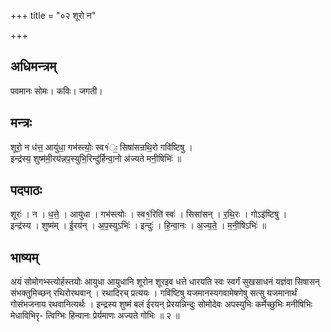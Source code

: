 +++
title = "०२ शूरो न"

+++
## अधिमन्त्रम्
पवमानः सोमः। कविः। जगती।

## मन्त्रः
शूरो॒ न ध॑त्त॒ आयु॑धा॒ गभ॑स्त्योः॒ स्व१॑ः॒ सिषा॑सन्रथि॒रो गवि॑ष्टिषु ।  
इन्द्र॑स्य॒ शुष्म॑मी॒रय॑न्नप॒स्युभि॒रिन्दु॑र्हिन्वा॒नो अ॑ज्यते मनी॒षिभिः॑ ॥

## पदपाठः
शूरः॑ । न । ध॒त्ते॒ । आयु॑धा । गभ॑स्त्योः । स्व१॒॑रिति॑ स्वः॑ । सिसा॑सन् । र॒थि॒रः । गोऽइ॑ष्टिषु ।  
इन्द्र॑स्य । शुष्म॑म् । ई॒रय॑न् । अ॒प॒स्युऽभिः॑ । इन्दुः॑ । हि॒न्वा॒नः । अ॒ज्य॒ते॒ । म॒नी॒षिऽभिः॑ ॥

## भाष्यम्
अयं सोमोगभ्स्त्योर्हस्तयोः आयुधा आयुधानि शूरोन शूरइव धत्ते धारयति स्वः स्वर्गं सुखसाधनं यज्ञंवा सिषासन् संभक्तुमिच्छन् रथिरोरथवान् । रथादिरच् प्रत्ययः । गविष्टिषु यजमानस्यगवामेषणेषु सत्सु यजमानार्थं गोसंभजनाय रथवानित्यर्थः । इन्द्रस्य शुष्मं बलं ईरयन् प्रेरयन्निन्दुः सोमोदेवः अपस्युभिः कर्मेच्छुभिः मनीषिभिः मेधाविभिरृ- त्विग्भिः हिन्वानः प्रेर्यमाणः अज्यते गोभिः ॥ २ ॥
